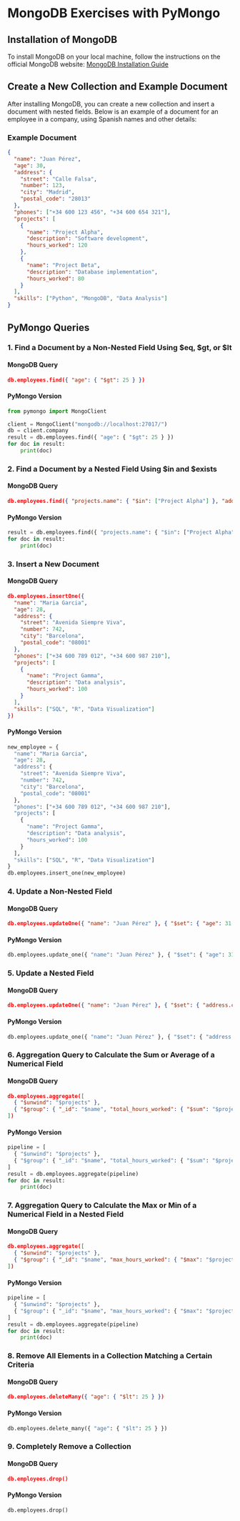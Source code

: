 # MongoDB Exercises with PyMongo

## Installation of MongoDB
To install MongoDB on your local machine, follow the instructions on the official MongoDB website: [MongoDB Installation Guide](https://docs.mongodb.com/manual/installation/)

## Create a New Collection and Example Document
After installing MongoDB, you can create a new collection and insert a document with nested fields. Below is an example of a document for an employee in a company, using Spanish names and other details:

### Example Document
```json
{
  "name": "Juan Pérez",
  "age": 30,
  "address": {
    "street": "Calle Falsa",
    "number": 123,
    "city": "Madrid",
    "postal_code": "28013"
  },
  "phones": ["+34 600 123 456", "+34 600 654 321"],
  "projects": [
    {
      "name": "Project Alpha",
      "description": "Software development",
      "hours_worked": 120
    },
    {
      "name": "Project Beta",
      "description": "Database implementation",
      "hours_worked": 80
    }
  ],
  "skills": ["Python", "MongoDB", "Data Analysis"]
}
```

## PyMongo Queries

### 1. Find a Document by a Non-Nested Field Using $eq, $gt, or $lt

#### MongoDB Query
```json
db.employees.find({ "age": { "$gt": 25 } })
```

#### PyMongo Version
```python
from pymongo import MongoClient

client = MongoClient("mongodb://localhost:27017/")
db = client.company
result = db.employees.find({ "age": { "$gt": 25 } })
for doc in result:
    print(doc)
```

### 2. Find a Document by a Nested Field Using $in and $exists

#### MongoDB Query
```json
db.employees.find({ "projects.name": { "$in": ["Project Alpha"] }, "address.postal_code": { "$exists": true } })
```

#### PyMongo Version
```python
result = db.employees.find({ "projects.name": { "$in": ["Project Alpha"] }, "address.postal_code": { "$exists": true } })
for doc in result:
    print(doc)
```

### 3. Insert a New Document

#### MongoDB Query
```json
db.employees.insertOne({
  "name": "Maria Garcia",
  "age": 28,
  "address": {
    "street": "Avenida Siempre Viva",
    "number": 742,
    "city": "Barcelona",
    "postal_code": "08001"
  },
  "phones": ["+34 600 789 012", "+34 600 987 210"],
  "projects": [
    {
      "name": "Project Gamma",
      "description": "Data analysis",
      "hours_worked": 100
    }
  ],
  "skills": ["SQL", "R", "Data Visualization"]
})
```

#### PyMongo Version
```python
new_employee = {
  "name": "Maria Garcia",
  "age": 28,
  "address": {
    "street": "Avenida Siempre Viva",
    "number": 742,
    "city": "Barcelona",
    "postal_code": "08001"
  },
  "phones": ["+34 600 789 012", "+34 600 987 210"],
  "projects": [
    {
      "name": "Project Gamma",
      "description": "Data analysis",
      "hours_worked": 100
    }
  ],
  "skills": ["SQL", "R", "Data Visualization"]
}
db.employees.insert_one(new_employee)
```

### 4. Update a Non-Nested Field

#### MongoDB Query
```json
db.employees.updateOne({ "name": "Juan Pérez" }, { "$set": { "age": 31 } })
```

#### PyMongo Version
```python
db.employees.update_one({ "name": "Juan Pérez" }, { "$set": { "age": 31 } })
```

### 5. Update a Nested Field

#### MongoDB Query
```json
db.employees.updateOne({ "name": "Juan Pérez" }, { "$set": { "address.city": "Sevilla" } })
```

#### PyMongo Version
```python
db.employees.update_one({ "name": "Juan Pérez" }, { "$set": { "address.city": "Sevilla" } })
```

### 6. Aggregation Query to Calculate the Sum or Average of a Numerical Field

#### MongoDB Query
```json
db.employees.aggregate([
  { "$unwind": "$projects" },
  { "$group": { "_id": "$name", "total_hours_worked": { "$sum": "$projects.hours_worked" } } }
])
```

#### PyMongo Version
```python
pipeline = [
  { "$unwind": "$projects" },
  { "$group": { "_id": "$name", "total_hours_worked": { "$sum": "$projects.hours_worked" } } }
]
result = db.employees.aggregate(pipeline)
for doc in result:
    print(doc)
```

### 7. Aggregation Query to Calculate the Max or Min of a Numerical Field in a Nested Field

#### MongoDB Query
```json
db.employees.aggregate([
  { "$unwind": "$projects" },
  { "$group": { "_id": "$name", "max_hours_worked": { "$max": "$projects.hours_worked" } } }
])
```

#### PyMongo Version
```python
pipeline = [
  { "$unwind": "$projects" },
  { "$group": { "_id": "$name", "max_hours_worked": { "$max": "$projects.hours_worked" } } }
]
result = db.employees.aggregate(pipeline)
for doc in result:
    print(doc)
```

### 8. Remove All Elements in a Collection Matching a Certain Criteria

#### MongoDB Query
```json
db.employees.deleteMany({ "age": { "$lt": 25 } })
```

#### PyMongo Version
```python
db.employees.delete_many({ "age": { "$lt": 25 } })
```

### 9. Completely Remove a Collection

#### MongoDB Query
```json
db.employees.drop()
```

#### PyMongo Version
```python
db.employees.drop()
```
